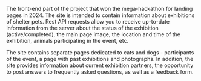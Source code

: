 The front-end part of the project that won the mega-hackathon for landing pages in 2024. The site is intended to contain information about exhibitions of shelter pets. Rest API requests allow you to receive up-to-date information from the server about the status of the exhibition (active/completed), the main page image, the location and time of the exhibition, animals participating in the event, etc.

The site contains separate pages dedicated to cats and dogs - participants of the event, a page with past exhibitions and photographs. In addition, the site provides information about current exhibition partners, the opportunity to post answers to frequently asked questions, as well as a feedback form.
